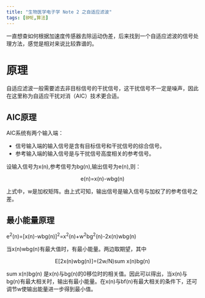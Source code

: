 ```yaml
---
title: "生物医学电子学 Note 2 之自适应滤波"
tags: [BME,算法]
---
```


一直想查如何根据加速度传感器去除运动伪差，后来找到一个自适应滤波的信号处理方法，感觉是相对来说比较靠谱的。

# 原理

自适应滤波一般需要滤去非目标信号的干扰信号，这干扰信号不一定是噪声，因此在这里称为自适应干扰对消（AIC）技术更合适。

## AIC原理

AIC系统有两个输入端：
* 信号输入端的输入信号是含有目标信号和干扰信号的综合信号。
* 参考输入端的输入信号是与干扰信号高度相关的参考信号。

设输入信号为x(n),参考信号为bg(n),输出信号为e(n),则：

<center>e(n)=x(n)-wbg(n)</center>

上式中，w是加权矩阵。由上式可知，输出信号是输入信号与加权了的参考信号之差。

## 最小能量原理

e<sup>2</sup>(n)=[x(n)-wbg(n)]<sup>2</sup>=x<sup>2</sup>(n)+w<sup>2</sup>bg<sup>2</sup>(n)-2x(n)wbg(n)

当x(n)wbg(n)有最大值时，有最小能量。两边取期望，其中

<center>E[2x(n)wbg(n)]=(2w/N)sum x(n)bg(n) </center>

sum x(n)bg(n) 是x(n)与bg(n)的0移位时的相关值。因此可以得出，当x(n)与bg(n)有最大相关时，输出有最小能量。在x(n)与bf(n)有最大相关的条件下，还可调节w使输出能量进一步得到最小值。
